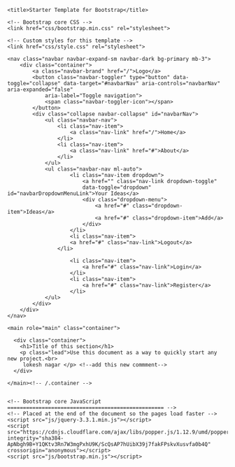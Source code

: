 <!doctype html>
<html lang="en">
  <head>
    <meta charset="utf-8">
    <meta name="viewport" content="width=device-width, initial-scale=1, shrink-to-fit=no">
    <meta name="description" content="">
    <meta name="author" content="">
    <script defer src="https://use.fontawesome.com/releases/v5.0.8/js/fontawesome.js"
     integrity="sha384-7ox8Q2yzO/uWircfojVuCQOZl+ZZBg2D2J5nkpLqzH1HY0C1dHlTKIbpRz/LG23c" crossorigin="anonymous"></script>

    <title>Starter Template for Bootstrap</title>

    <!-- Bootstrap core CSS -->
    <link href="css/bootstrap.min.css" rel="stylesheet">

    <!-- Custom styles for this template -->
    <link href="css/style.css" rel="stylesheet">
  </head>

  <body>

    <nav class="navbar navbar-expand-sm navbar-dark bg-primary mb-3">
        <div class="container">
            <a class="navbar-brand" href="/">Logo</a>
            <button class="navbar-toggler" type="button" data-toggle="collapse" data-target="#navbarNav" aria-controls="navbarNav" aria-expanded="false"
                aria-label="Toggle navigation">
                <span class="navbar-toggler-icon"></span>
            </button>
            <div class="collapse navbar-collapse" id="navbarNav">
                <ul class="navbar-nav">
                    <li class="nav-item">
                        <a class="nav-link" href="/">Home</a>
                    </li>
                    <li class="nav-item">
                        <a class="nav-link" href="#">About</a>
                    </li>
                </ul>
                <ul class="navbar-nav ml-auto">
                        <li class="nav-item dropdown">
                            <a href="" class="nav-link dropdown-toggle"
                            data-toggle="dropdown" id="navbarDropdownMenuLink">Your Ideas</a>
                            <div class="dropdown-menu">
                                <a href="#" class="dropdown-item">Ideas</a>
                                <a href="#" class="dropdown-item">Add</a>
                            </div>
                        </li>
                        <li class="nav-item">
                        <a href="#" class="nav-link">Logout</a>
                    </li>

                        <li class="nav-item">
                            <a href="#" class="nav-link">Login</a>
                        </li>
                        <li class="nav-item">
                            <a href="#" class="nav-link">Register</a>
                        </li>
                </ul>
            </div>
        </div>
    </nav>

    <main role="main" class="container">

      <div class="container">
        <h1>Title of this section</h1>
        <p class="lead">Use this document as a way to quickly start any new project.<br>
         lokesh nagar </p> <!--add this new commment-->
      </div>

    </main><!-- /.container -->


    <!-- Bootstrap core JavaScript
    ================================================== -->
    <!-- Placed at the end of the document so the pages load faster -->
    <script src="js/jquery-3.3.1.min.js"></script>
    <script src="https://cdnjs.cloudflare.com/ajax/libs/popper.js/1.12.9/umd/popper.min.js"
    integrity="sha384-ApNbgh9B+Y1QKtv3Rn7W3mgPxhU9K/ScQsAP7hUibX39j7fakFPskvXusvfa0b4Q" crossorigin="anonymous"></script>
    <script src="js/bootstrap.min.js"></script>
  </body>
</html>
